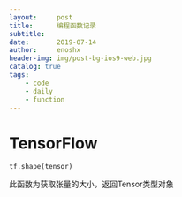 ```yaml
---
layout:     post
title:      编程函数记录
subtitle:   
date:       2019-07-14
author:     enoshx
header-img: img/post-bg-ios9-web.jpg
catalog: true
tags:
    - code
    - daily
    - function
---
```



# TensorFlow


`
 tf.shape(tensor)
`

此函数为获取张量的大小，返回Tensor类型对象